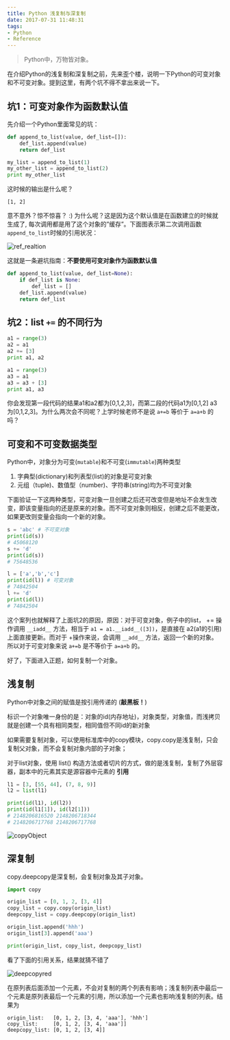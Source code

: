 ```yaml
---
title: Python 浅复制与深复制
date: 2017-07-31 11:48:31
tags:
- Python
- Reference
---
```


> Python中，万物皆对象。

在介绍Python的浅复制和深复制之前，先来歪个楼，说明一下Python的可变对象和不可变对象。提到这里，有两个坑不得不拿出来说一下。

## 坑1：可变对象作为函数默认值

先介绍一个Python里面常见的坑：

``` python
def append_to_list(value, def_list=[]):
    def_list.append(value)
    return def_list

my_list = append_to_list(1)
my_other_list = append_to_list(2)
print my_other_list
```

这时候的输出是什么呢？

<!-- more -->

```
[1, 2]
```

意不意外？惊不惊喜？ :) 为什么呢？这是因为这个默认值是在函数建立的时候就生成了, 每次调用都是用了这个对象的”缓存”。下面图表示第二次调用函数 `append_to_list`时候的引用状况：

![ref_realtion](http://7xkfga.com1.z0.glb.clouddn.com/mutable_object_ref.png)

这就是一条避坑指南：**不要使用可变对象作为函数默认值**

``` python
def append_to_list(value, def_list=None):
    if def_list is None:
        def_list = []
    def_list.append(value)
    return def_list
```

## 坑2：list `+=` 的不同行为

``` python
a1 = range(3)
a2 = a1
a2 += [3]
print a1, a2

a1 = range(3)
a3 = a1
a3 = a3 + [3]
print a1, a3
```

你会发现第一段代码的结果a1和a2都为[0,1,2,3]，而第二段的代码a1为[0,1,2] a3为[0,1,2,3]。为什么两次会不同呢？上学时候老师不是说 `a+=b` 等价于 `a=a+b` 的吗？

## 可变和不可变数据类型

Python中，对象分为可变(`mutable`)和不可变(`immutable`)两种类型

1. 字典型(dictionary)和列表型(list)的对象是可变对象
2. 元组（tuple)、数值型（number)、字符串(string)均为不可变对象

下面验证一下这两种类型，可变对象一旦创建之后还可改变但是地址不会发生改变，即该变量指向的还是原来的对象。而不可变对象则相反，创建之后不能更改，如果更改则变量会指向一个新的对象。

``` python
s = 'abc' # 不可变对象
print(id(s))
# 45068120
s += 'd'
print(id(s))
# 75648536

l = ['a','b','c']
print(id(l)) # 可变对象
# 74842504
l += 'd'
print(id(l))
# 74842504
```

这个案列也就解释了上面坑2的原因，原因：对于可变对象，例子中的list， += 操作调用 `__iadd__` 方法，相当于 `a1 = a1.__iadd__([3])`，是直接在 a2(a1的引用)上面直接更新。而对于 +操作来说，会调用 `__add__` 方法，返回一个新的对象。所以对于可变对象来说 `a+=b` 是不等价于 `a=a+b` 的。

好了，下面进入正题，如何复制一个对象。

## 浅复制

Python中对象之间的赋值是按引用传递的 (**敲黑板！**)

标识一个对象唯一身份的是：对象的id(内存地址)，对象类型，对象值，而浅拷贝就是创建一个具有相同类型，相同值但不同id的新对象

如果需要复制对象，可以使用标准库中的copy模块，copy.copy是浅复制，只会复制父对象，而不会复制对象内部的子对象；

对于list对象，使用 list() 构造方法或者切片的方式，做的是浅复制，复制了外层容器，副本中的元素其实是源容器中元素的 **引用**

``` python
l1 = [3, [55, 44], (7, 8, 9)]
l2 = list(l1)

print(id(l1), id(l2))
print(id(l1[1]), id(l2[1]))
# 2148206816520 2148206718344
# 2148206717768 2148206717768
```

![copyObject](http://7xkfga.com1.z0.glb.clouddn.com/copyObject.png)

## 深复制

copy.deepcopy是深复制，会复制对象及其子对象。

``` python
import copy

origin_list = [0, 1, 2, [3, 4]]
copy_list = copy.copy(origin_list)
deepcopy_list = copy.deepcopy(origin_list)

origin_list.append('hhh')
origin_list[3].append('aaa')

print(origin_list, copy_list, deepcopy_list)
```

看了下面的引用关系，结果就猜不错了

![deepcopyred](http://7xkfga.com1.z0.glb.clouddn.com/deepcopy_ref.png)

在原列表后面添加一个元素，不会对复制的两个列表有影响；浅复制列表中最后一个元素是原列表最后一个元素的引用，所以添加一个元素也影响浅复制的列表。结果为

```
origin_list:   [0, 1, 2, [3, 4, 'aaa'], 'hhh']
copy_list:     [0, 1, 2, [3, 4, 'aaa']]
deepcopy_list: [0, 1, 2, [3, 4]]
```
